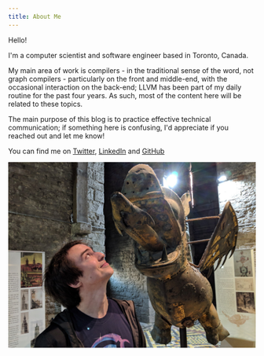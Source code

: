 ```yaml
---
title: About Me
---
```


Hello!

I'm a computer scientist and software engineer based in Toronto, Canada.

My main area of work is compilers - in the traditional sense of the word, not
graph compilers - particularly on the front and middle-end, with the
occasional interaction on the back-end; LLVM has been part of my daily routine
for the past four years. As such, most of the content here will be related to
these topics.

The main purpose of this blog is to practice effective technical communication;
if something here is confusing, I'd appreciate if you reached out and let me
know!

You can find me on [Twitter], [LinkedIn] and [GitHub]

[Twitter]: https://twitter.com/fpiovezan
[LinkedIn]: https://www.linkedin.com/in/felipe-de-azevedo-piovezan-a1106ab9/
[GitHub]: https://github.com/felipepiovezan

![Mandatory dragon picture](profile_pic.jpg)
